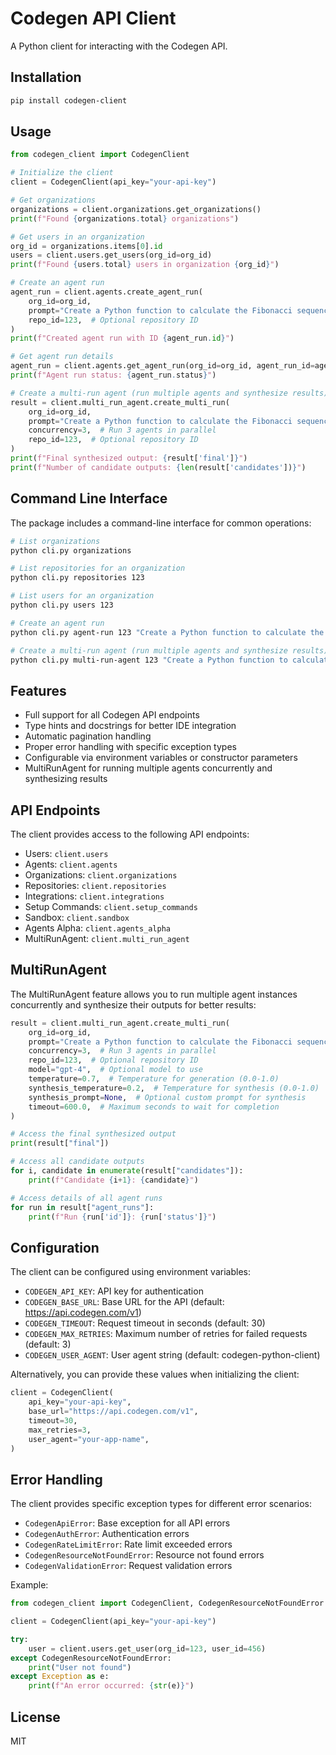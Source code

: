 # Codegen API Client

A Python client for interacting with the Codegen API.

## Installation

```bash
pip install codegen-client
```

## Usage

```python
from codegen_client import CodegenClient

# Initialize the client
client = CodegenClient(api_key="your-api-key")

# Get organizations
organizations = client.organizations.get_organizations()
print(f"Found {organizations.total} organizations")

# Get users in an organization
org_id = organizations.items[0].id
users = client.users.get_users(org_id=org_id)
print(f"Found {users.total} users in organization {org_id}")

# Create an agent run
agent_run = client.agents.create_agent_run(
    org_id=org_id,
    prompt="Create a Python function to calculate the Fibonacci sequence",
    repo_id=123,  # Optional repository ID
)
print(f"Created agent run with ID {agent_run.id}")

# Get agent run details
agent_run = client.agents.get_agent_run(org_id=org_id, agent_run_id=agent_run.id)
print(f"Agent run status: {agent_run.status}")

# Create a multi-run agent (run multiple agents and synthesize results)
result = client.multi_run_agent.create_multi_run(
    org_id=org_id,
    prompt="Create a Python function to calculate the Fibonacci sequence",
    concurrency=3,  # Run 3 agents in parallel
    repo_id=123,  # Optional repository ID
)
print(f"Final synthesized output: {result['final']}")
print(f"Number of candidate outputs: {len(result['candidates'])}")
```

## Command Line Interface

The package includes a command-line interface for common operations:

```bash
# List organizations
python cli.py organizations

# List repositories for an organization
python cli.py repositories 123

# List users for an organization
python cli.py users 123

# Create an agent run
python cli.py agent-run 123 "Create a Python function to calculate the Fibonacci sequence"

# Create a multi-run agent (run multiple agents and synthesize results)
python cli.py multi-run-agent 123 "Create a Python function to calculate the Fibonacci sequence" --concurrency 3
```

## Features

- Full support for all Codegen API endpoints
- Type hints and docstrings for better IDE integration
- Automatic pagination handling
- Proper error handling with specific exception types
- Configurable via environment variables or constructor parameters
- MultiRunAgent for running multiple agents concurrently and synthesizing results

## API Endpoints

The client provides access to the following API endpoints:

- Users: `client.users`
- Agents: `client.agents`
- Organizations: `client.organizations`
- Repositories: `client.repositories`
- Integrations: `client.integrations`
- Setup Commands: `client.setup_commands`
- Sandbox: `client.sandbox`
- Agents Alpha: `client.agents_alpha`
- MultiRunAgent: `client.multi_run_agent`

## MultiRunAgent

The MultiRunAgent feature allows you to run multiple agent instances concurrently and synthesize their outputs for better results:

```python
result = client.multi_run_agent.create_multi_run(
    org_id=org_id,
    prompt="Create a Python function to calculate the Fibonacci sequence",
    concurrency=3,  # Run 3 agents in parallel
    repo_id=123,  # Optional repository ID
    model="gpt-4",  # Optional model to use
    temperature=0.7,  # Temperature for generation (0.0-1.0)
    synthesis_temperature=0.2,  # Temperature for synthesis (0.0-1.0)
    synthesis_prompt=None,  # Optional custom prompt for synthesis
    timeout=600.0,  # Maximum seconds to wait for completion
)

# Access the final synthesized output
print(result["final"])

# Access all candidate outputs
for i, candidate in enumerate(result["candidates"]):
    print(f"Candidate {i+1}: {candidate}")

# Access details of all agent runs
for run in result["agent_runs"]:
    print(f"Run {run['id']}: {run['status']}")
```

## Configuration

The client can be configured using environment variables:

- `CODEGEN_API_KEY`: API key for authentication
- `CODEGEN_BASE_URL`: Base URL for the API (default: https://api.codegen.com/v1)
- `CODEGEN_TIMEOUT`: Request timeout in seconds (default: 30)
- `CODEGEN_MAX_RETRIES`: Maximum number of retries for failed requests (default: 3)
- `CODEGEN_USER_AGENT`: User agent string (default: codegen-python-client)

Alternatively, you can provide these values when initializing the client:

```python
client = CodegenClient(
    api_key="your-api-key",
    base_url="https://api.codegen.com/v1",
    timeout=30,
    max_retries=3,
    user_agent="your-app-name",
)
```

## Error Handling

The client provides specific exception types for different error scenarios:

- `CodegenApiError`: Base exception for all API errors
- `CodegenAuthError`: Authentication errors
- `CodegenRateLimitError`: Rate limit exceeded errors
- `CodegenResourceNotFoundError`: Resource not found errors
- `CodegenValidationError`: Request validation errors

Example:

```python
from codegen_client import CodegenClient, CodegenResourceNotFoundError

client = CodegenClient(api_key="your-api-key")

try:
    user = client.users.get_user(org_id=123, user_id=456)
except CodegenResourceNotFoundError:
    print("User not found")
except Exception as e:
    print(f"An error occurred: {str(e)}")
```

## License

MIT

